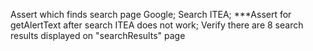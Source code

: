Assert which finds search page Google;
Search ITEA;
***Assert for getAlertText after search ITEA does not work;
Verify there are 8 search results displayed on "searchResults" page
